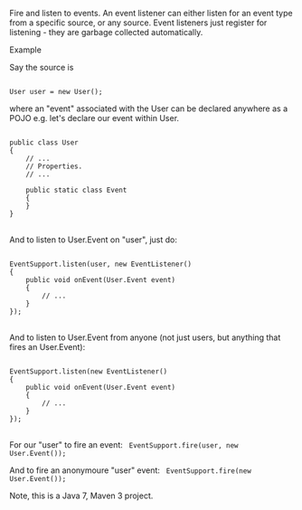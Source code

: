 Fire and listen to events.
An event listener can either listen for an event type from a specific source, or any source.
Event listeners just register for listening - they are garbage collected automatically.

Example

Say the source is

<code>
User user = new User();
</code>

where an "event" associated with the User can be declared anywhere as a POJO e.g. let's declare our event within User.

<pre>
<code>
public class User
{
    // ...
    // Properties.
    // ...
    
    public static class Event
    {
    }
}    
</code>
</pre>

And to listen to User.Event on "user", just do:

<pre>
<code>
EventSupport.listen(user, new EventListener<User.Event>()
{
    public void onEvent(User.Event event)
    {
        // ...
    }
});
</code>
</pre>

And to listen to User.Event from anyone (not just users, but anything that fires an User.Event):

<pre>
<code>
EventSupport.listen(new EventListener<User.Event>()
{
    public void onEvent(User.Event event)
    {
        // ...
    }
});
</code>
</pre>

For our "user" to fire an event:
<code>
EventSupport.fire(user, new User.Event());
</code>

And to fire an anonymoure "user" event:
<code>
EventSupport.fire(new User.Event());
</code>

Note, this is a Java 7, Maven 3 project.